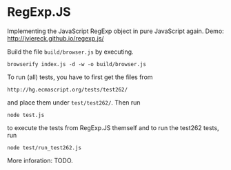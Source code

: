 RegExp.JS
=========

Implementing the JavaScript RegExp object in pure JavaScript again. Demo: <http://jviereck.github.io/regexp.js/>

Build the file `build/browser.js` by executing.

```
browserify index.js -d -w -o build/browser.js
```

To run (all) tests, you have to first get the files from

```
http://hg.ecmascript.org/tests/test262/
```

and place them under `test/test262/`. Then run

```
node test.js
```

to execute the tests from RegExp.JS themself and to run the test262 tests, run

```
node test/run_test262.js
```

More inforation: TODO.
